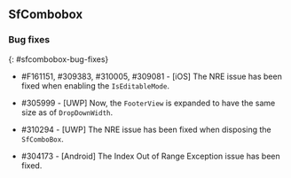 ## SfCombobox

### Bug fixes
{: #sfcombobox-bug-fixes}

* \#F161151, \#309383, \#310005, \#309081 - [iOS] The NRE issue has been fixed when enabling the `IsEditableMode`.

* \#305999 - [UWP] Now, the `FooterView` is expanded to have the same size as of `DropDownWidth`. 

* \#310294 - [UWP] The NRE issue has been fixed when disposing the `SfComboBox`.

* \#304173 - [Android] The Index Out of Range Exception issue has been fixed.